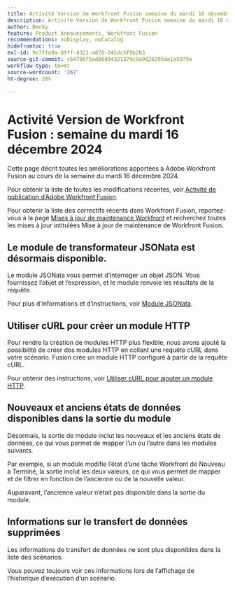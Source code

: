 ```yaml
---
title: Activité Version de Workfront Fusion semaine du mardi 16 décembre 2024
description: Activité Version de Workfront Fusion semaine du mardi 16 décembre 2024
author: Becky
feature: Product Announcements, Workfront Fusion
recommendations: noDisplay, noCatalog
hidefromtoc: true
exl-id: 9e7ffa9a-89ff-4321-a870-245dc5f0b2b3
source-git-commit: c64786f5ad86d04321379c9a9d26293da1a5079a
workflow-type: tm+mt
source-wordcount: '267'
ht-degree: 28%

---
```


# Activité Version de Workfront Fusion : semaine du mardi 16 décembre 2024

Cette page décrit toutes les améliorations apportées à Adobe Workfront Fusion au cours de la semaine du mardi 16 décembre 2024.

Pour obtenir la liste de toutes les modifications récentes, voir [Activité de publication d’Adobe Workfront Fusion](/help/workfront-fusion/fusion-product-releases/fusion-release-activity.md).

Pour obtenir la liste des correctifs récents dans Workfront Fusion, reportez-vous à la page [Mises à jour de maintenance Workfront](https://experienceleague.adobe.com/docs/workfront-known-issues/releases/current-updates.html) et recherchez toutes les mises à jour intitulées Mise à jour de maintenance de Workfront Fusion.

## Le module de transformateur JSONata est désormais disponible.

Le module JSONata vous permet d’interroger un objet JSON. Vous fournissez l’objet et l’expression, et le module renvoie les résultats de la requête.

Pour plus d’informations et d’instructions, voir [Module JSONata](/help/workfront-fusion/references/apps-and-modules/tools-and-transformers/jsonata-module.md).

## Utiliser cURL pour créer un module HTTP

Pour rendre la création de modules HTTP plus flexible, nous avons ajouté la possibilité de créer des modules HTTP en collant une requête cURL dans votre scénario. Fusion crée un module HTTP configuré à partir de la requête cURL.

Pour obtenir des instructions, voir [Utiliser cURL pour ajouter un module HTTP](/help/workfront-fusion/create-scenarios/add-modules/use-curl-create-http.md).

## Nouveaux et anciens états de données disponibles dans la sortie du module

Désormais, la sortie de module inclut les nouveaux et les anciens états de données, ce qui vous permet de mapper l’un ou l’autre dans les modules suivants.

Par exemple, si un module modifie l’état d’une tâche Workfront de Nouveau à Terminé, la sortie inclut les deux valeurs, ce qui vous permet de mapper et de filtrer en fonction de l’ancienne ou de la nouvelle valeur.

Auparavant, l’ancienne valeur n’était pas disponible dans la sortie du module.

## Informations sur le transfert de données supprimées

Les informations de transfert de données ne sont plus disponibles dans la liste des scénarios.

Vous pouvez toujours voir ces informations lors de l’affichage de l’historique d’exécution d’un scénario.
